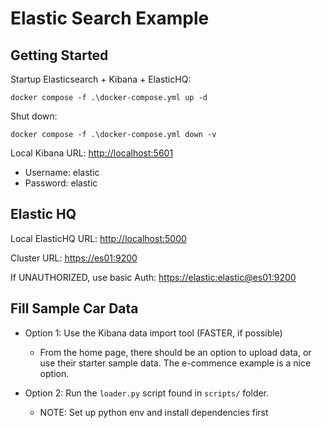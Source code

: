 # Elastic Search Example

## Getting Started

Startup Elasticsearch + Kibana + ElasticHQ:

```terminal
docker compose -f .\docker-compose.yml up -d
```

Shut down:

```terminal
docker compose -f .\docker-compose.yml down -v
```

Local Kibana URL: <http://localhost:5601>

- Username: elastic
- Password: elastic

## Elastic HQ

Local ElasticHQ URL: <http://localhost:5000>

Cluster URL: <https://es01:9200>

If UNAUTHORIZED, use basic Auth: <https://elastic:elastic@es01:9200>

## Fill Sample Car Data

- Option 1: Use the Kibana data import tool (FASTER, if possible)

  - From the home page, there should be an option to upload data, or use their starter sample data. The e-commence example is a nice option.

- Option 2: Run the `loader.py` script found in `scripts/` folder.
  - NOTE: Set up python env and install dependencies first
